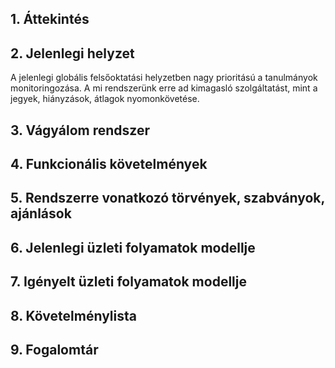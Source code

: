 ## 1. Áttekintés



## 2. Jelenlegi helyzet
A jelenlegi globális felsőoktatási helyzetben nagy prioritású a tanulmányok  monitoringozása. A mi rendszerünk erre ad kimagasló szolgáltatást, mint a jegyek, hiányzások, átlagok nyomonkövetése.

## 3. Vágyálom rendszer 




## 4. Funkcionális követelmények



## 5. Rendszerre vonatkozó törvények, szabványok, ajánlások



## 6. Jelenlegi üzleti folyamatok modellje



## 7. Igényelt üzleti folyamatok modellje



## 8. Követelménylista



## 9. Fogalomtár


